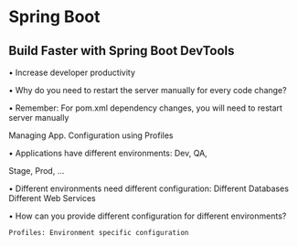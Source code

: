# Spring Boot
## Build Faster with Spring Boot DevTools

• Increase developer productivity

• Why do you need to restart the server manually for every code change?

• Remember: For pom.xml dependency changes, you will need to restart server manually

Managing App. Configuration using Profiles

• Applications have different environments: Dev, QA,

Stage, Prod, ...

• Different environments need different configuration:
	Different Databases
	Different Web Services

• How can you provide different configuration for different environments? 

	Profiles: Environment specific configuration